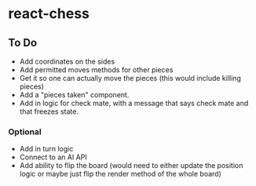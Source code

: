 # react-chess

## To Do

- Add coordinates on the sides
- Add permitted moves methods for other pieces
- Get it so one can actually move the pieces (this would include killing pieces)
- Add a "pieces taken" component.
- Add in logic for check mate, with a message that says check mate and that freezes state.

### Optional

- Add in turn logic
- Connect to an AI API
- Add ability to flip the board (would need to either update the position logic or maybe just flip the render method of the whole board)
